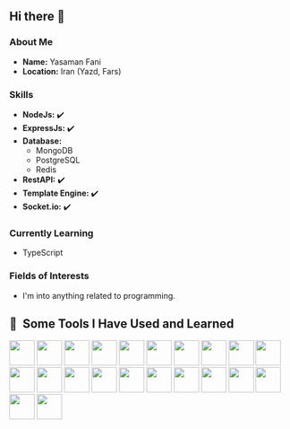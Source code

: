 ## Hi there 👋

### About Me
- **Name:** Yasaman Fani
- **Location:** Iran (Yazd, Fars)

### Skills
- **NodeJs:** ✔️
- **ExpressJs:** ✔️
- **Database:** 
  - MongoDB
  - PostgreSQL
  - Redis
- **RestAPI:** ✔️
- **Template Engine:** ✔️
- **Socket.io:** ✔️

### Currently Learning
- TypeScript

### Fields of Interests
- I'm into anything related to programming.

<h2> 🚀 &nbsp;Some Tools I Have Used and Learned</h2>
<p align="left">
  

<img src="https://cdn.jsdelivr.net/gh/devicons/devicon@latest/icons/nodejs/nodejs-original-wordmark.svg" width="45" height="45" />
<img src="https://cdn.jsdelivr.net/gh/devicons/devicon@latest/icons/mongodb/mongodb-original-wordmark.svg" width="45" height="45" />
<img src="https://cdn.jsdelivr.net/gh/devicons/devicon@latest/icons/mongoose/mongoose-original.svg" width="45" height="45" />
<img src="https://cdn.jsdelivr.net/gh/devicons/devicon@latest/icons/mysql/mysql-original-wordmark.svg" width="45" height="45" />  
<img src="https://cdn.jsdelivr.net/gh/devicons/devicon@latest/icons/javascript/javascript-plain.svg" width="45" height="45" />
<img src="https://cdn.jsdelivr.net/gh/devicons/devicon@latest/icons/express/express-original-wordmark.svg" width="45" height="45" /> 
<img src="https://cdn.jsdelivr.net/gh/devicons/devicon@latest/icons/notion/notion-plain.svg" width="45" height="45" />
<img src="https://cdn.jsdelivr.net/gh/devicons/devicon@latest/icons/npm/npm-original-wordmark.svg" width="45" height="45" />
<img src="https://cdn.jsdelivr.net/gh/devicons/devicon@latest/icons/postman/postman-plain.svg" width="45" height="45" />
<img src="https://cdn.jsdelivr.net/gh/devicons/devicon@latest/icons/postgresql/postgresql-plain-wordmark.svg" width="45" height="45" />
<img src="https://cdn.jsdelivr.net/gh/devicons/devicon@latest/icons/typescript/typescript-plain.svg" width="45" height="45" />
<img src="https://cdn.jsdelivr.net/gh/devicons/devicon@latest/icons/swagger/swagger-original-wordmark.svg" width="45" height="45" />
<img src="https://cdn.jsdelivr.net/gh/devicons/devicon@latest/icons/socketio/socketio-original-wordmark.svg" width="45" height="45" />
<img src="https://cdn.jsdelivr.net/gh/devicons/devicon@latest/icons/redis/redis-plain.svg" width="45" height="45" />
<img src="https://cdn.jsdelivr.net/gh/devicons/devicon@latest/icons/graphql/graphql-plain-wordmark.svg" width="45" height="45" /> 
<img src="https://cdn.jsdelivr.net/gh/devicons/devicon@latest/icons/bun/bun-original.svg" width="45" height="45" /> 
<img src="https://cdn.jsdelivr.net/gh/devicons/devicon@latest/icons/c/c-plain.svg" width="45" height="45" />  
<img src="https://cdn.jsdelivr.net/gh/devicons/devicon@latest/icons/html5/html5-plain-wordmark.svg" width="45" height="45" />
<img src="https://cdn.jsdelivr.net/gh/devicons/devicon@latest/icons/css3/css3-plain-wordmark.svg" width="45" height="45" />         
<img src="https://cdn.jsdelivr.net/gh/devicons/devicon@latest/icons/arduino/arduino-original-wordmark.svg" width="45" height="45" />
<img src="https://cdn.jsdelivr.net/gh/devicons/devicon@latest/icons/git/git-original.svg" width="45" height="45" /> 
<img src="https://cdn.jsdelivr.net/gh/devicons/devicon@latest/icons/github/github-original-wordmark.svg" width="45" height="45" />
          
          
</p>
  
  

<!--
**yasaman-f/yasaman-f** is a ✨ _special_ ✨ repository because its `README.md` (this file) appears on your GitHub profile.

Here are some ideas to get you started:

- 🔭 I’m currently working on ...
- 🌱 I’m currently learning ...
- 👯 I’m looking to collaborate on ...
- 🤔 I’m looking for help with ...
- 💬 Ask me about ...
- 📫 How to reach me: ...
- 😄 Pronouns: ...
- ⚡ Fun fact: ...
-->
